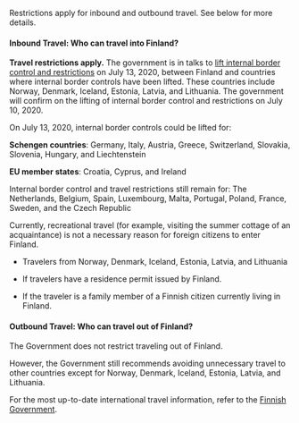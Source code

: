 Restrictions apply for inbound and outbound travel. See below for more details.

#### Inbound Travel: Who can travel into Finland?

**Travel restrictions apply.** The government is in talks to [lift internal border control and restrictions](https://valtioneuvosto.fi/en/-/10616/hallitus-linjasi-neuvottelussaan-rajakysymyksista-etatyosta-ja-yli-70-vuotiaita-koskevista-suosituksista) on July 13, 2020, between Finland and countries where internal border controls have been lifted. These countries include Norway, Denmark, Iceland, Estonia, Latvia, and Lithuania. The government will confirm on the lifting of internal border control and restrictions on July 10, 2020.

On July 13, 2020, internal border controls could be lifted for:

**Schengen countries**: Germany, Italy, Austria, Greece, Switzerland, Slovakia, Slovenia, Hungary, and Liechtenstein

**EU member states**: Croatia, Cyprus, and Ireland

Internal border control and travel restrictions still remain for:
The Netherlands, Belgium, Spain, Luxembourg, Malta, Portugal, Poland, France, Sweden, and the Czech Republic

Currently, recreational travel (for example, visiting the summer cottage of an acquaintance) is not a necessary reason for foreign citizens to enter Finland.
- Travelers from Norway, Denmark, Iceland, Estonia, Latvia, and Lithuania

- If travelers have a residence permit issued by Finland.

- If the traveler is a family member of a Finnish citizen currently living in Finland.

#### Outbound Travel: Who can travel out of Finland?

The Government does not restrict traveling out of Finland.

However, the Government still recommends avoiding unnecessary travel to other countries except for Norway, Denmark, Iceland, Estonia, Latvia, and Lithuania.

For the most up-to-date international travel information, refer to the [Finnish Government](https://valtioneuvosto.fi/en/information-on-coronavirus/current-restrictions).
